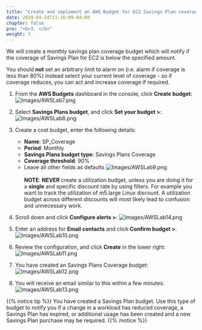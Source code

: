 ```yaml
---
title: "Create and implement an AWS Budget for EC2 Savings Plan coverage"
date: 2020-04-24T11:16:09-04:00
chapter: false
pre: "<b>3. </b>"
weight: 3
---
```

We will create a monthly savings plan coverage budget which will notify if the coverage of Savings Plan for EC2 is below the specified amount. 

You should **not** set an arbitrary limit to alarm on (i.e. alarm if coverage is less than 80%) instead select your current level of coverage - so if coverage reduces, you can act and increase coverage if required.

1. From the **AWS Budgets** dashboard in the console, click **Create budget**:
![Images/AWSLab7.png](/Cost/100_2_Cost_and_Usage_Governance/Images/AWSLab7.png)

2. Select **Savings Plans budget**, and click **Set your budget >**:
![Images/AWSLab8.png](/Cost/100_2_Cost_and_Usage_Governance/Images/AWSLab8.png)

3. Create a cost budget, enter the following details:
    - **Name**: SP_Coverage
    - **Period**: Monthly
    - **Savings Plans budget type**: Savings Plans Coverage
    - **Coverage threshold**: 90%
    - Leave all other fields as defaults
![Images/AWSLab9.png](/Cost/100_2_Cost_and_Usage_Governance/Images/AWSLab9.png)
<BR><BR>
**NOTE**: **NEVER** create a utilization budget, unless you are doing it for a **single** and specific discount rate by using filters. For example you want to track the utilization of m5.large Linux discount. A utilization budget across different discounts will most likely lead to confusion and unnecessary work.

4. Scroll down and click **Configure alerts >**:
![Images/AWSLab14.png](/Cost/100_2_Cost_and_Usage_Governance/Images/AWSLab14.png)

5. Enter an address for **Email contacts** and click **Confirm budget >**:
![Images/AWSLab10.png](/Cost/100_2_Cost_and_Usage_Governance/Images/AWSLab10.png)

6. Review the configuration, and click **Create** in the lower right:
![Images/AWSLab11.png](/Cost/100_2_Cost_and_Usage_Governance/Images/AWSLab11.png)

7. You have created an Savings Plans Coverage budget:
![Images/AWSLab12.png](/Cost/100_2_Cost_and_Usage_Governance/Images/AWSLab12.png)

8. You will receive an email similar to this within a few minutes:
![Images/AWSLab13.png](/Cost/100_2_Cost_and_Usage_Governance/Images/AWSLab13.png)

{{% notice tip %}}
You have created a Savings Plan budget. Use this type of budget to notify you if a change in a workload has reduced coverage, a Savings Plan has expired, or additional usage has been created and a new Savings Plan purchase may be required.
{{% /notice %}}

